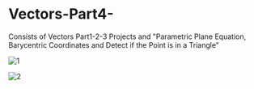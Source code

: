 # Vectors-Part4-
Consists of Vectors Part1-2-3 Projects and "Parametric Plane Equation, Barycentric Coordinates and Detect if the Point is in a Triangle"

![1](https://user-images.githubusercontent.com/65425355/196558550-d817ffca-5971-4c0e-b1b1-9882fcae18b6.gif)

![2](https://user-images.githubusercontent.com/65425355/196558560-a2eef0a3-6a9d-4ff7-b8e7-04b31792b1eb.gif)
